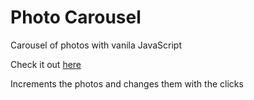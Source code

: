 # Photo Carousel

Carousel of photos with vanila JavaScript 

Check it out [here](https://kenjitagawa.github.io/Photo-Carousel/)

Increments the photos and changes them with the clicks


